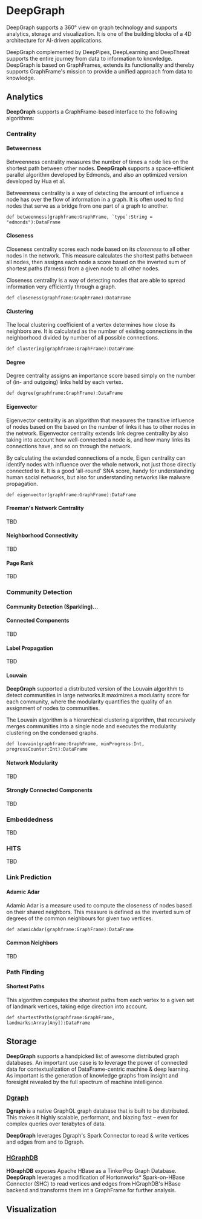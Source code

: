 # DeepGraph
DeepGraph supports a 360° view on graph technology and supports analytics, storage and visualization.
It is one of the building blocks of a 4D architecture for AI-driven applications.

DeepGraph complemented by DeepPipes, DeepLearning and DeepThreat supports the entire journey from
data to information to knowledge. DeepGraph is based on GraphFrames, extends its functionality and 
thereby supports GraphFrame's mission to provide a unified approach from data to knowledge.

## Analytics

**DeepGraph** supports a GraphFrame-based interface to the following algorithms:

### Centrality

#### Betweenness
Betweenness centrality measures the number of times a node lies on the shortest path between 
other nodes. **DeepGraph** supports a space-efficient parallel algorithm developed by Edmonds,
and also an optimized version developed by Hua et al.

Betweenness centrality is a way of detecting the amount of influence a node has over the flow 
of information in a graph. It is often used to find nodes that serve as a bridge from one part 
of a graph to another.
```
def betweenness(graphframe:GraphFrame, `type`:String = "edmonds"):DataFrame
```

#### Closeness
Closeness centrality scores each node based on its *closeness* to all other nodes in the 
network. This measure calculates the shortest paths between all nodes, then assigns each
node a score based on the inverted sum of shortest paths (farness) from a given node to 
all other nodes.

Closeness centrality is a way of detecting nodes that are able to spread information very 
efficiently through a graph.
```
def closeness(graphframe:GraphFrame):DataFrame
```

#### Clustering
The local clustering coefficient of a vertex determines how close its neighbors are. It is 
calculated as the number of existing connections in the neighborhood divided by number of 
all possible connections.
```
def clustering(graphframe:GraphFrame):DataFrame
```

#### Degree
Degree centrality assigns an importance score based simply on the number of (in- and outgoing)
links held by each vertex.
```
def degree(graphframe:GraphFrame):DataFrame
```

#### Eigenvector
Eigenvector centrality is an algorithm that measures the transitive influence of nodes based on the
based on the number of links it has to other nodes in the network. Eigenvector centrality extends link
degree centrality by also taking into account how well-connected a node is, and how many links its 
connections have, and so on through the network.

By calculating the extended connections of a node, Eigen centrality can identify nodes with  influence 
over the whole network, not just those directly connected to it. It is a good 'all-round' SNA score, 
handy for understanding human social networks, but also for understanding networks like malware propagation.
```
def eigenvector(graphframe:GraphFrame):DataFrame
```

#### Freeman's Network Centrality
TBD

#### Neighborhood Connectivity
TBD

#### Page Rank
TBD

### Community Detection

#### Community Detection (Sparkling)...

#### Connected Components
TBD

#### Label Propagation
TBD

#### Louvain

**DeepGraph** supported a distributed version of the Louvain algorithm to detect
communities in large networks.It maximizes a modularity score for each community, 
where the modularity quantifies the quality of an assignment of nodes to communities. 

The Louvain algorithm is a hierarchical clustering algorithm, that recursively merges 
communities into a single node and executes the modularity clustering on the condensed 
graphs.
```
def louvain(graphframe:GraphFrame, minProgress:Int, progressCounter:Int):DataFrame
```

#### Network Modularity
TBD

#### Strongly Connected Components
TBD

### Embeddedness
TBD

### HITS
TBD

### Link Prediction

#### Adamic Adar
Adamic Adar is a measure used to compute the closeness of nodes based on their
shared neighbors. This measure is defined as the inverted sum of degrees of the
common neighbours for given two vertices.
```
def adamicAdar(graphframe:GraphFrame):DataFrame
```

#### Common Neighbors

TBD

### Path Finding

#### Shortest Paths

This algorithm computes the shortest paths from each vertex to a given set of landmark 
vertices, taking edge direction into account.
```
def shortestPaths(graphframe:GraphFrame, landmarks:Array[Any]):DataFrame
```

## Storage

**DeepGraph** supports a handpicked list of awesome distributed graph databases. An important 
use case is to leverage the power of connected data for contextualization of DataFrame-centric 
machine & deep learning. As important is the generation of knowledge graphs from insight and 
foresight revealed by the full spectrum of machine intelligence. 

### [Dgraph](https://dgraph.io)

**Dgraph** is a native GraphQL graph database that is built to be distributed. This makes it
highly scalable, performant, and blazing fast – even for complex queries over terabytes of data.

**DeepGraph** leverages Dgraph's Spark Connector to read & write vertices and edges from
and to Dgraph.

### [HGraphDB](https://github.com/rayokota/hgraphdb)

**HGraphDB** exposes Apache HBase as a TinkerPop Graph Database. **DeepGraph** leverages a modification
of Hortonworks* Spark-on-HBase Connector (SHC) to read vertices and edges from HGraphDB's HBase backend
and transforms them int a GraphFrame for further analysis.

## Visualization

